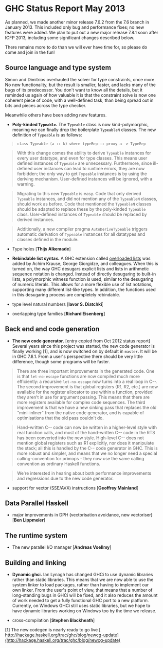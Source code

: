 # GHC Status Report May 2013



As planned, we made another minor release 7.6.2 from the 7.6 branch in January 2013. This included only bug and performance fixes; no new features were added.
We plan to put out a new major release 7.8.1 soon after ICFP 2013, including
some significant changes described below.



There remains more to do than we will ever have time for, so please do come and join in the fun!


## Source language and type system



Simon and Dimitrios overhauled the solver for type constraints,
once more.  No new functionality, but the result is smaller,
faster, and lacks many of the bugs of its predecessor.  You don't
want to know all the details, but it reminded us again of how
valuable it is that the constraint solve is now one coherent
piece of code, with a well-defined task, than being spread out in
bits and pieces across the type checker.



Meanwhile others have been adding new features.


- **Poly-kinded `Typeable`.**
  The `Typeable` class is now kind-polymorphic, meaning we can finally drop the boilerplate `TypeableN` classes.
  The new definition of `Typeable` is as follows:

>
>
> `class Typeable (a :: k) where typeRep :: proxy a -> TypeRep`
>
>

>
>
> With this change comes the ability to derive `Typeable` instances for every user datatype, and even for
> type classes. This means user defined instances of `Typeable` are unnecessary. Furthermore, since ill-defined
> user instances can lead to runtime errors, they are now forbidden; the only way to get `Typeable` instances
> is by using the deriving mechanism. User-defined instances will be ignored, with a warning.
>
>

>
>
> Migrating to this new `Typeable` is easy. Code that only derived `Typeable` instances, and did not mention
> any of the `TypeableN` classes, should work as before. Code that mentioned the `TypeableN` classes should be
> adapted to replace these by the poly-kinded `Typeable` class. User-defined instances of `Typeable` should be
> replaced by derived instances.
>
>

>
>
> Additionally, a new compiler pragma `AutoDeriveTypeable` triggers automatic derivation of `Typeable` instances
> for all datatypes and classes defined in the module.
>
>

- Type holes \[**Thijs Alkemade**\]

- **Rebindable list syntax.** A GHC extension called [overloaded lists](overloaded-lists) was added by Achim Krause, George Giorgidze, and colleagues. When this is turned on, the way GHC desugars explicit lists and lists in arithmetic sequence notation is changed. Instead of directly desugaring to built-in lists, a polymorphic witness function is used, similar to the desugaring of numeric literals. This allows for a more flexible use of list notations, supporting many different list-like types. In addition, the functions used in this desugaring process are completely rebindable.

- type level natural numbers \[**Iavor S. Diatchki**\]

- overlapping type families \[**Richard Eisenberg**\]

## Back end and code generation


- **The new code generator.** \[entry copied from Oct 2012 status report\] Several years since this project was started, the new code generator is finally working  \[1\], and is now switched on by default in `master`.  It will be in GHC 7.8.1.  From a user's perspective there should be very little difference, though some programs will be faster.

>
>
> There are three important improvements in the generated code.  One is that `let-no-escape` functions are now compiled much more efficiently: a recursive `let-no-escape` now turns into a real loop in C--.  The second improvement is that global registers (R1, R2, etc.) are now available for the register allocator to use within a function, provided they aren't in use for argument passing.  This means that there are more registers available for complex code sequences.  The third improvement is that we have a new sinking pass that replaces the old "mini-inliner" from the native code generator, and is capable of optimisations that the old pass couldn't do.
>
>

>
>
> Hand-written C-- code can now be written in a higher-level style with real function calls, and most of the hand-written C-- code in the RTS has been converted into the new style.  High-level C-- does not mention global registers such as R1 explicitly, nor does it manipulate the stack; all this is handled by the C-- code generator in GHC.  This is more robust and simpler, and means that we no longer need a special calling-convention for primops - they now use the same calling convention as ordinary Haskell functions.
>
>

>
>
> We're interested in hearing about both performance improvements and regressions due to the new code generator.
>
>

- support for vector (SSE/AVX) instructions \[**Geoffrey Mainland**\]

## Data Parallel Haskell


- major improvements in DPH (vectorisation avoidance, new vectoriser) \[**Ben Lippmeier**\]

## The runtime system


- The new parallel I/O manager \[**Andreas Voellmy**\]

## Building and linking


- **Dynamic ghci.** Ian Lynagh has changed GHCi to use dynamic libraries rather than static libraries. This means that we are now able to use the system linker to load packages, rather than having to implement our own linker. From the user's point of view, that means that a number of long-standing bugs in GHCi will be fixed, and it also reduces the amount of work needed to get a fully functional GHC port to a new platform. Currently, on Windows GHCi still uses static libraries, but we hope to have dynamic libraries working on Windows too by the time we release.

- cross-compilation \[**Stephen Blackheath**\]


\[1\] The new codegen is nearly ready to go live [
http://hackage.haskell.org/trac/ghc/blog/newcg-update](http://hackage.haskell.org/trac/ghc/blog/newcg-update) 


